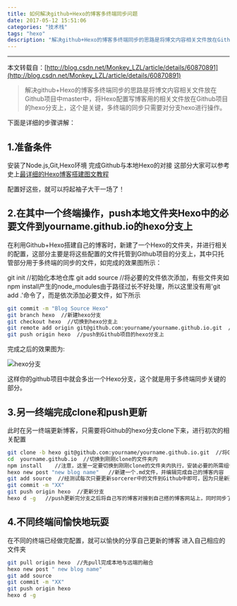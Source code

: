 ```yaml
---
title: 如何解决github+Hexo的博客多终端同步问题
date: 2017-05-12 15:51:06
categories: "技术栈"
tags: "hexo"
description: "解决github+Hexo的博客多终端同步的思路是将博文内容相关文件放在Github项目中master中，将Hexo配置写博客用的相关文件放在Github项目的hexo分支上，这个是关键，多终端的同步只需要对分支hexo进行操作。"
---
```


---

本文转载自：[http://blog.csdn.net/Monkey_LZL/article/details/60870891](http://blog.csdn.net/Monkey_LZL/article/details/60870891)

>解决github+Hexo的博客多终端同步的思路是将博文内容相关文件放在Github项目中master中，将Hexo配置写博客用的相关文件放在Github项目的hexo分支上，这个是关键，多终端的同步只需要对分支hexo进行操作。

下面是详细的步骤讲解：

1.准备条件
---

安装了Node.js,Git,Hexo环境
完成Github与本地Hexo的对接
这部分大家可以参考史上[最详细的Hexo博客搭建图文教程](https://xuanwo.org/2015/03/26/hexo-intor/)

配置好这些，就可以捋起袖子大干一场了！

2.在其中一个终端操作，push本地文件夹Hexo中的必要文件到yourname.github.io的hexo分支上
---

在利用Github+Hexo搭建自己的博客时，新建了一个Hexo的文件夹，并进行相关的配置，这部分主要是将这些配置的文件托管到Github项目的分支上，其中只托管部分用于多终端的同步的文件，如完成的效果图所示：

git init  //初始化本地仓库
git add source //将必要的文件依次添加，有些文件夹如npm install产生的node_modules由于路径过长不好处理，所以这里没有用'git add .'命令了，而是依次添加必要文件，如下所示

```bash
git commit -m "Blog Source Hexo"
git branch hexo  //新建hexo分支
git checkout hexo  //切换到hexo分支上
git remote add origin git@github.com:yourname/yourname.github.io.git  //将本地与Github项目对接
git push origin hexo  //push到Github项目的hexo分支上
```

完成之后的效果图为:

![hexo分支](https://raw.githubusercontent.com/kelekexiao123/markdown-image/master/sync-hexo-01.png)

这样你的github项目中就会多出一个Hexo分支，这个就是用于多终端同步关键的部分。

3.另一终端完成clone和push更新
---

此时在另一终端更新博客，只需要将Github的hexo分支clone下来，进行初次的相关配置

```bash
git clone -b hexo git@github.com:yourname/yourname.github.io.git  //将Github中hexo分支clone到本地
cd  yourname.github.io  //切换到刚刚clone的文件夹内
npm install    //注意，这里一定要切换到刚刚clone的文件夹内执行，安装必要的所需组件，不用再init
hexo new post "new blog name"   //新建一个.md文件，并编辑完成自己的博客内容
git add source  //经测试每次只要更新sorcerer中的文件到Github中即可，因为只是新建了一篇新博客
git commit -m "XX"
git push origin hexo  //更新分支
hexo d -g   //push更新完分支之后将自己写的博客对接到自己搭的博客网站上，同时同步了Github中的master
```

4.不同终端间愉快地玩耍
---

在不同的终端已经做完配置，就可以愉快的分享自己更新的博客 
进入自己相应的文件夹

```bash
git pull origin hexo  //先pull完成本地与远端的融合
hexo new post " new blog name"
git add source
git commit -m "XX"
git push origin hexo
hexo d -g
```
